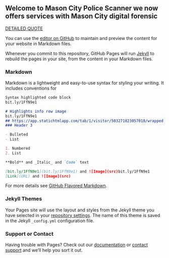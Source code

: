 ## Welcome to Mason City Police Scanner we now offers services with Mason City digital forensic 
[DETAILED QUOTE](https://www.digitalforensicscorp.com/partner-cases/partner-case/2fc03291a2b5-825c-6737-93a9-aeaec994)

You can use the [editor on GitHub](https://github.com/MasonCityPoliceScanner/MasonCityPoliceScanner.github.io/edit/master/README.md) to maintain and preview the content for your website in Markdown files.

Whenever you commit to this repository, GitHub Pages will run [Jekyll](https://jekyllrb.com/) to rebuild the pages in your site, from the content in your Markdown files.

### Markdown

Markdown is a lightweight and easy-to-use syntax for styling your writing. It includes conventions for

```markdown
Syntax highlighted code block
bit.ly/1FfN9e1

# Highlights info row image
bit.ly/1FfN9e1
## https://app.statichtmlapp.com/tab/1/visitor/503271823057018/wrapped
### Header 3

- Bulleted
- List

1. Numbered
2. List

**Bold** and _Italic_ and `Code` text

[bit.ly/1FfN9e1](bit.ly/1FfN9e1) and ![Image](src)bit.ly/1FfN9e1
[Link](URL) and ![Image](src)
```

For more details see [GitHub Flavored Markdown](https://guides.github.com/features/mastering-markdown/).

### Jekyll Themes

Your Pages site will use the layout and styles from the Jekyll theme you have selected in your [repository settings](https://github.com/MasonCityPoliceScanner/MasonCityPoliceScanner.github.io/settings). The name of this theme is saved in the Jekyll `_config.yml` configuration file.

### Support or Contact

Having trouble with Pages? Check out our [documentation](https://help.github.com/categories/github-pages-basics/) or [contact support](https://github.com/contact) and we’ll help you sort it out.
